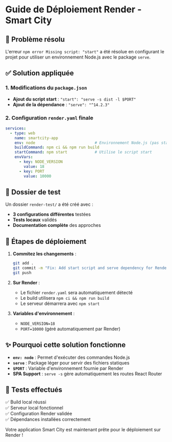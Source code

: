 # Guide de Déploiement Render - Smart City

## 🎯 Problème résolu

L'erreur `npm error Missing script: "start"` a été résolue en configurant le projet pour utiliser un environnement Node.js avec le package `serve`.

## ✅ Solution appliquée

### 1. Modifications du `package.json`
- **Ajout du script start** : `"start": "serve -s dist -l $PORT"`
- **Ajout de la dépendance** : `"serve": "^14.2.3"`

### 2. Configuration `render.yaml` finale
```yaml
services:
  - type: web
    name: smartcity-app
    env: node                          # Environnement Node.js (pas static)
    buildCommand: npm ci && npm run build
    startCommand: npm start            # Utilise le script start
    envVars:
      - key: NODE_VERSION
        value: 18
      - key: PORT
        value: 10000
```

## 🔧 Dossier de test

Un dossier `render-test/` a été créé avec :
- **3 configurations différentes** testées
- **Tests locaux** validés
- **Documentation complète** des approches

## 🚀 Étapes de déploiement

1. **Commitez les changements** :
   ```bash
   git add .
   git commit -m "Fix: Add start script and serve dependency for Render deployment"
   git push
   ```

2. **Sur Render** :
   - Le fichier `render.yaml` sera automatiquement détecté
   - Le build utilisera `npm ci && npm run build`
   - Le serveur démarrera avec `npm start`

3. **Variables d'environnement** :
   - `NODE_VERSION=18`
   - `PORT=10000` (géré automatiquement par Render)

## ✨ Pourquoi cette solution fonctionne

- **`env: node`** : Permet d'exécuter des commandes Node.js
- **`serve`** : Package léger pour servir des fichiers statiques
- **`$PORT`** : Variable d'environnement fournie par Render
- **SPA Support** : `serve -s` gère automatiquement les routes React Router

## 🧪 Tests effectués

✅ Build local réussi  
✅ Serveur local fonctionnel  
✅ Configuration Render validée  
✅ Dépendances installées correctement  

Votre application Smart City est maintenant prête pour le déploiement sur Render !
